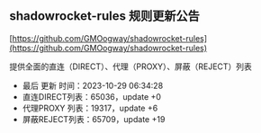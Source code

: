 ## shadowrocket-rules 规则更新公告

[https://github.com/GMOogway/shadowrocket-rules](https://github.com/GMOogway/shadowrocket-rules)

提供全面的直连（DIRECT）、代理（PROXY）、屏蔽（REJECT）列表
- 最后 更新 时间：2023-10-29 06:34:28
- 直连DIRECT列表：65036，update +0
- 代理PROXY 列表：19317，update +6
- 屏蔽REJECT列表：65709，update +19
